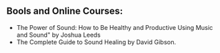 ## Bools and Online Courses:
 - The Power of Sound: How to Be Healthy and Productive Using Music and Sound" by Joshua Leeds
 - The Complete Guide to Sound Healing by David Gibson.
